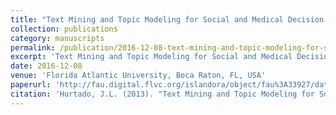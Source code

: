 ```yaml
---
title: "Text Mining and Topic Modeling for Social and Medical Decision Support." 
collection: publications 
category: manuscripts
permalink: /publication/2016-12-08-text-mining-and-topic-modeling-for-social-and-medical-decision-support 
excerpt: 'Text Mining and Topic Modeling for Social and Medical Decision Support.' 
date: 2016-12-08 
venue: 'Florida Atlantic University, Boca Raton, FL, USA' 
paperurl: 'http://fau.digital.flvc.org/islandora/object/fau%3A33927/datastream/OBJ/download/Text_Mining_and_Topic_Modeling_for_Social_and_Medical_Decision_Support.pdf' 
citation: 'Hurtado, J.L. (2013). "Text Mining and Topic Modeling for Social and Medical Decision Support." <i>Florida Atlantic University, Boca Raton, FL, USA</i>.'
---
```

